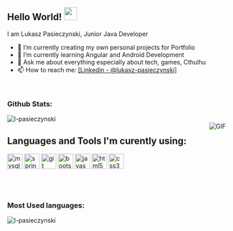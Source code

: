 ## Hello World! <img src="https://raw.githubusercontent.com/iampavangandhi/iampavangandhi/master/gifs/Hi.gif" width="30px"></h2>

I am Lukasz Pasieczynski, Junior Java Developer 


- 🔭 I’m currently creating my own personal projects for Portfolio
- 🌱 I’m currently learning Angular and Android Development
- 💬 Ask me about everything especially about tech, games, Cthulhu
- 📫 How to reach me: [\[Linkedin - @lukasz-pasieczynski\]](linkedin.com/in/łukasz-pasieczyński-a041001a2)

<br />

### Github Stats: 

<img src="https://github-readme-stats.vercel.app/api?username=l-pasieczynski&&show_icons=true&title_color=ffffff&icon_color=bb2acf&text_color=daf7dc&bg_color=151515" alt="l-pasieczynski"/>

<br />
<img align="right" alt="GIF" src="https://media.giphy.com/media/13HgwGsXF0aiGY/giphy.gif" />

## Languages and Tools I'm curently using: 
<p align="left>
          
<img src="https://devicons.github.io/devicon/devicon.git/icons/java/java-original-wordmark.svg" alt="java" width="35"/>
<img src="https://devicons.github.io/devicon/devicon.git/icons/mysql/mysql-original-wordmark.svg" alt="mysql" width="35"/> 
<img src="https://www.vectorlogo.zone/logos/springio/springio-icon.svg" alt="spring" width="35"/>
<img src="https://www.vectorlogo.zone/logos/git-scm/git-scm-icon.svg" alt="git" width="35"/>
<img src="https://devicons.github.io/devicon/devicon.git/icons/bootstrap/bootstrap-plain.svg" alt="bootstrap" width="35"/>
<img src="https://devicons.github.io/devicon/devicon.git/icons/javascript/javascript-original.svg" alt="javascript" width="35"/>
<img src="https://devicons.github.io/devicon/devicon.git/icons/html5/html5-original-wordmark.svg" alt="html5" width="35"/>
<img src="https://devicons.github.io/devicon/devicon.git/icons/css3/css3-original-wordmark.svg" alt="css3" width="35"/> 

</p>                                                                                                                                  
<br />
<br />



### Most Used languages: 

<img align="left" src="https://github-readme-stats.vercel.app/api/top-langs/?username=l-pasieczynski&layout=compact&hide=html" alt="l-pasieczynski" />
